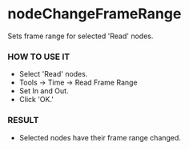 # nodeChangeFrameRange

Sets frame range for selected 'Read' nodes.

### HOW TO USE IT

* Select 'Read' nodes.
* Tools -> Time -> Read Frame Range
* Set In and Out.
* Click 'OK.'

### RESULT

* Selected nodes have their frame range changed.